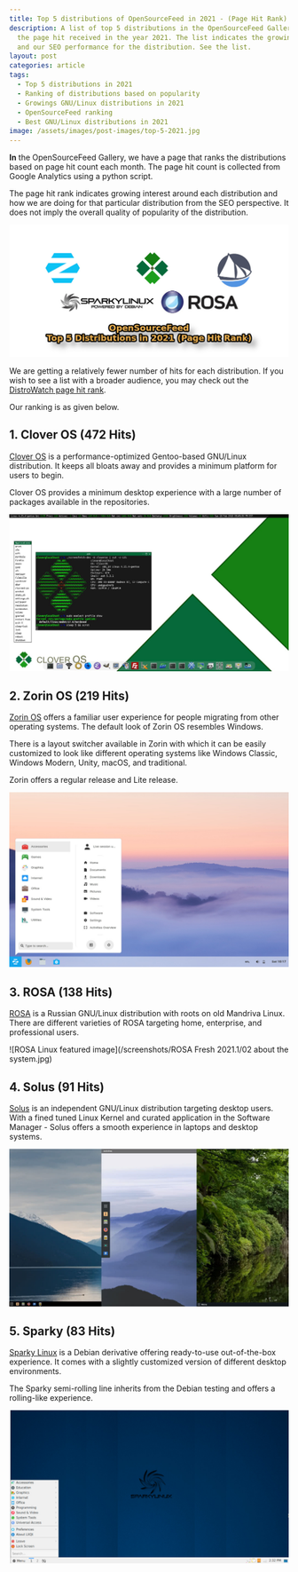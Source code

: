 ```yaml
---
title: Top 5 distributions of OpenSourceFeed in 2021 - (Page Hit Rank)
description: A list of top 5 distributions in the OpenSourceFeed Gallery based on
  the page hit received in the year 2021. The list indicates the growing interest
  and our SEO performance for the distribution. See the list.
layout: post
categories: article
tags:
  - Top 5 distributions in 2021
  - Ranking of distributions based on popularity
  - Growings GNU/Linux distributions in 2021
  - OpenSourceFeed ranking
  - Best GNU/Linux distributions in 2021
image: /assets/images/post-images/top-5-2021.jpg
---
```


**In** the OpenSourceFeed Gallery, we have a page that ranks the distributions based on page hit count each month. The page hit count is collected from Google Analytics using a python script.

The page hit rank indicates growing interest around each distribution and how we are doing for that particular distribution from the SEO perspective. It does not imply the overall quality of popularity of the distribution.

![Top 5 distributions in 2021 based on Page Hit Rank](/assets/images/post-images/top-5-2021.jpg)

We are getting a relatively fewer number of hits for each distribution. If you wish to see a list with a broader audience, you may check out the [DistroWatch page hit rank](https://distrowatch.com/dwres.php?resource=popularity).

Our ranking is as given below.

## 1. Clover OS (472 Hits)
[Clover OS](/distribution/clover) is a performance-optimized Gentoo-based GNU/Linux distribution. It keeps all bloats away and provides a minimum platform for users to begin.

Clover OS provides a minimum desktop experience with a large number of packages available in the repositories.

![Clover OS featured image](/assets/images/preview/cloveros-preview.jpg)

## 2. Zorin OS (219 Hits)
[Zorin OS](/distribution/zorin) offers a familiar user experience for people migrating from other operating systems. The default look of Zorin OS resembles Windows.

There is a layout switcher available in Zorin with which it can be easily customized to look like different operating systems like Windows Classic, Windows Modern, Unity, macOS, and traditional.

Zorin offers a regular release and Lite release.

![Zorin OS featured image](/assets/images/preview/zorin-os-preview.jpg)

## 3. ROSA (138 Hits)
[ROSA](/distribution/rosa) is a Russian GNU/Linux distribution with roots on old Mandriva Linux. There are different varieties of ROSA targeting home, enterprise, and professional users.

![ROSA Linux featured image](/screenshots/ROSA Fresh 2021.1/02 about the system.jpg)

## 4. Solus (91 Hits)
[Solus](/distribution/solus) is an independent GNU/Linux distribution targeting desktop users. With a fined tuned Linux Kernel and curated application in the Software Manager - Solus offers a smooth experience in laptops and desktop systems.

![Solus featured image](/assets/images/preview/solus-preview.jpg)

## 5. Sparky (83 Hits)
[Sparky Linux](/distribution/sparky) is a Debian derivative offering ready-to-use out-of-the-box experience. It comes with a slightly customized version of different desktop environments.

The Sparky semi-rolling line inherits from the Debian testing and offers a rolling-like experience.

![Sparky Linux featured image](/assets/images/preview/sparky-lxqt-5.jpg)
